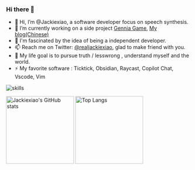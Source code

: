 ### Hi there 👋

<!--
**Jackiexiao/Jackiexiao** is a ✨ _special_ ✨ repository because its `README.md` (this file) appears on your GitHub profile.

Here are some ideas to get you started:

 ...
- 🌱 I’m currently learning ...
- 👯 I’m looking to collaborate on ...
- 🤔 I’m looking for help with ...
- 💬 Ask me about ...
- 📫 How to reach me: ...
- 😄 Pronouns: ...
- ⚡ Fun fact: ...
-->

- 👋 Hi, I’m @Jackiexiao, a software developer focus on speech synthesis.
- 🔭 I’m currently working on a side project [Gennia Game](https://github.com/GenniaApp/GenniaServer2), [My blog(Chinese)](https://jackiexiao.com)
- 👀 I'm fascinated by the idea of being a independent developer.
- 📫 Reach me on Twitter: [@realjackiexiao](https://twitter.com/realJackieXiao), glad to make friend with you.
- 🌱 My life goal is to pursue truth / lesswrong , understand myself and the world.
- ⚡ My favorite software : Ticktick, Obsidian, Raycast, Copilot Chat, Vscode, Vim

![skills](https://skillicons.dev/icons?i=python,pytorch,docker,ts,react,nextjs,mui,fastapi,audition,vim,discord)

<img src="https://github-readme-stats-one-bice.vercel.app/api?username=jackiexiao&count_private=true&show_icons=true&include_all_commits=true&role=OWNER,ORGANIZATION_MEMBER,COLLABORATOR" alt="Jackiexiao's GitHub stats" height="185px" /> <img src="https://github-readme-stats-one-bice.vercel.app/api/top-langs/?username=jackiexiao&layout=compact&langs_count=8&role=OWNER,COLLABORATOR" alt="Top Langs" height="185px" />
